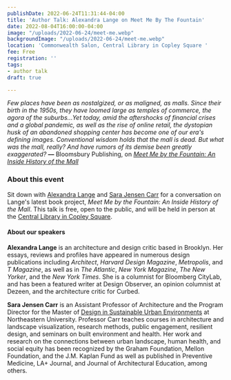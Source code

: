 ```yaml
---
publishDate: 2022-06-24T11:31:44-04:00
title: 'Author Talk: Alexandra Lange on Meet Me By The Fountain'
date: 2022-08-04T16:00:00-04:00
image: "/uploads/2022-06-24/meet-me.webp"
backgroundImage: "/uploads/2022-06-24/meet-me.webp"
location: 'Commonwealth Salon, Central Library in Copley Square '
fee: Free
registration: ''
tags:
- author talk
draft: true

---
```

_Few places have been as nostalgized, or as maligned, as malls. Since their birth in the 1950s, they have loomed large as temples of commerce, the agora of the suburbs...Yet today, amid the aftershocks of financial crises and a global pandemic, as well as the rise of online retail, the dystopian husk of an abandoned shopping center has become one of our era's defining images. Conventional wisdom holds that the mall is dead. But what was the mall, really? And have rumors of its demise been greatly exaggerated?_ **––** Bloomsbury Publishing, on [_Meet Me by the Fountain: An Inside History of the Mall_](https://www.bloomsbury.com/us/meet-me-by-the-fountain-9781635576023/)

### About this event 

Sit down with [Alexandra Lange](https://www.alexandralange.net/) and [Sara Jensen Carr](https://camd.northeastern.edu/faculty/sara-jensen-carr/) for a conversation on Lange's latest book project, _Meet Me by the Fountain: An Inside History of the Mall_. This talk is free, open to the public, and will be held in person at the [Central Library in Copley Square](https://www.bpl.org/locations/3/). 

#### About our speakers

**Alexandra Lange** is an architecture and design critic based in Brooklyn. Her essays, reviews and profiles have appeared in numerous design publications including _Architect_, _Harvard Design Magazine_, _Metropolis_, and _T Magazine_, as well as in _The Atlantic_, _New York Magazine_, _The New Yorker_, and the _New York Times_. She is a columnist for Bloomberg CityLab, and has been a featured writer at Design Observer, an opinion columnist at Dezeen, and the architecture critic for Curbed.

**Sara Jensen Carr** is an Assistant Professor of Architecture and the Program Director for the Master of [Design in Sustainable Urban Environments](https://camd.northeastern.edu/program/design-for-sustainable-urban-environments-mdes-suen/) at Northeastern University. Professor Carr teaches courses in architecture and landscape visualization, research methods, public engagement, resilient design, and seminars on built environment and health. Her work and research on the connections between urban landscape, human health, and social equity has been recognized by the Graham Foundation, Mellon Foundation, and the J.M. Kaplan Fund as well as published in Preventive Medicine, LA+ Journal, and Journal of Architectural Education, among others. 